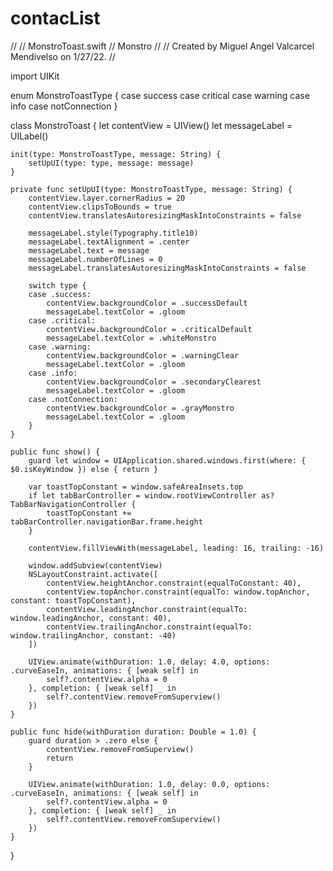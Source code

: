 # contacList

//
//  MonstroToast.swift
//  Monstro
//
//  Created by Miguel Angel Valcarcel Mendivelso on 1/27/22.
//

import UIKit

enum MonstroToastType {
    case success
    case critical
    case warning
    case info
    case notConnection
}

class MonstroToast {
    let contentView = UIView()
    let messageLabel = UILabel()
    
    init(type: MonstroToastType, message: String) {
        setUpUI(type: type, message: message)
    }

    private func setUpUI(type: MonstroToastType, message: String) {
        contentView.layer.cornerRadius = 20
        contentView.clipsToBounds = true
        contentView.translatesAutoresizingMaskIntoConstraints = false
        
        messageLabel.style(Typography.title10)
        messageLabel.textAlignment = .center
        messageLabel.text = message
        messageLabel.numberOfLines = 0
        messageLabel.translatesAutoresizingMaskIntoConstraints = false
        
        switch type {
        case .success:
            contentView.backgroundColor = .successDefault
            messageLabel.textColor = .gloom
        case .critical:
            contentView.backgroundColor = .criticalDefault
            messageLabel.textColor = .whiteMonstro
        case .warning:
            contentView.backgroundColor = .warningClear
            messageLabel.textColor = .gloom
        case .info:
            contentView.backgroundColor = .secondaryClearest
            messageLabel.textColor = .gloom
        case .notConnection:
            contentView.backgroundColor = .grayMonstro
            messageLabel.textColor = .gloom
        }
    }
    
    public func show() {
        guard let window = UIApplication.shared.windows.first(where: { $0.isKeyWindow }) else { return }
        
        var toastTopConstant = window.safeAreaInsets.top
        if let tabBarController = window.rootViewController as? TabBarNavigationController {
            toastTopConstant += tabBarController.navigationBar.frame.height
        }
        
        contentView.fillViewWith(messageLabel, leading: 16, trailing: -16)
        
        window.addSubview(contentView)
        NSLayoutConstraint.activate([
            contentView.heightAnchor.constraint(equalToConstant: 40),
            contentView.topAnchor.constraint(equalTo: window.topAnchor, constant: toastTopConstant),
            contentView.leadingAnchor.constraint(equalTo: window.leadingAnchor, constant: 40),
            contentView.trailingAnchor.constraint(equalTo: window.trailingAnchor, constant: -40)
        ])
        
        UIView.animate(withDuration: 1.0, delay: 4.0, options: .curveEaseIn, animations: { [weak self] in
            self?.contentView.alpha = 0
        }, completion: { [weak self] _ in
            self?.contentView.removeFromSuperview()
        })
    }

    public func hide(withDuration duration: Double = 1.0) {
        guard duration > .zero else {
            contentView.removeFromSuperview()
            return
        }
        
        UIView.animate(withDuration: 1.0, delay: 0.0, options: .curveEaseIn, animations: { [weak self] in
            self?.contentView.alpha = 0
        }, completion: { [weak self] _ in
            self?.contentView.removeFromSuperview()
        })
    }
}

